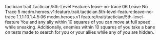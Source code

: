 <ability>
  <metadata>
    <class>tactician</class>
    <feature_type>trait</feature_type>
    <file_dpath>Tactician/5th-Level Features</file_dpath>
    <item_id>leave-no-trace</item_id>
    <item_index>06</item_index>
    <item_name>Leave No Trace</item_name>
    <level>5</level>
    <scc>mcdm.heroes.v1:feature.trait.tactician.5th-level-feature:leave-no-trace</scc>
    <scdc>1.1.1:10.1.4.5:06</scdc>
    <source>mcdm.heroes.v1</source>
    <type>feature/trait/tactician/5th-level-feature</type>
  </metadata>
  <effects>
    <effect type="mundane">You and any ally within 10 squares of you can move at full speed while sneaking. Additionally, enemies within 10 squares of you take a bane on tests made to search for you or your allies while any of you are hidden.</effect>
  </effects>
</ability>
